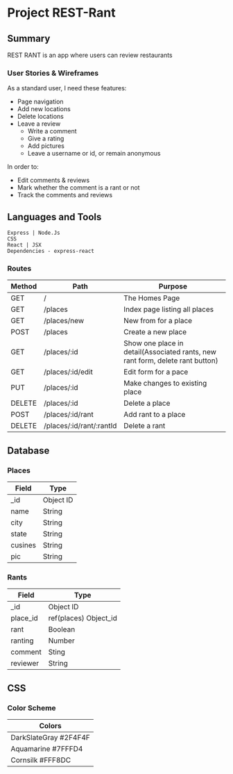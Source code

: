 # Project REST-Rant

## Summary

REST RANT is an app where users can review restaurants

### User Stories & Wireframes

As a standard user, I need these features:
- Page navigation
- Add new locations
- Delete locations
- Leave a review
  - Write a comment
  - Give a rating
  - Add pictures
  - Leave a username or id, or remain anonymous

In order to: 
- Edit comments & reviews
- Mark whether the comment is a rant or not
- Track the comments and reviews

## Languages and Tools

```
Express | Node.Js
CSS
React | JSX
Dependencies - express-react
```

### Routes

| Method | Path                     | Purpose                                                                       |
| ------ | ------------------------ | ----------------------------------------------------------------------------- |
| GET    | /                        | The Homes Page                                                                |
| GET    | /places                  | Index page listing all places                                                 |
| GET    | /places/new              | New from for a place                                                          |
| POST   | /places                  | Create a new place                                                            |
| GET    | /places/:id              | Show one place in detail(Associated rants, new rant form, delete rant button) |
| GET    | /places/:id/edit         | Edit form for a pace                                                          |
| PUT    | /places/:id              | Make changes to existing place                                                |
| DELETE | /places/:id              | Delete a place                                                                |
| POST   | /places/:id/rant         | Add rant to a place                                                           |
| DELETE | /places/:id/rant/:rantId | Delete a rant                                                                 |

## Database

### Places

| Field   | Type      |
| ------- | --------- |
| \_id    | Object ID |
| name    | String    |
| city    | String    |
| state   | String    |
| cusines | String    |
| pic     | String    |

### Rants

| Field    | Type                  |
| -------- | --------------------- |
| \_id     | Object ID             |
| place_id | ref(places) Object_id |
| rant     | Boolean               |
| ranting  | Number                |
| comment  | Sting                 |
| reviewer | String                |

## CSS

### Color Scheme

|        Colors         |
|       --------        |
| DarkSlateGray #2F4F4F |
| Aquamarine    #7FFFD4 |
| Cornsilk      #FFF8DC |